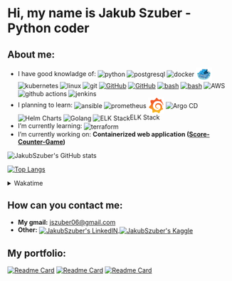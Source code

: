 # Hi, my name is Jakub Szuber - Python coder

<!--TODO other options to use skillset images-->

<!--<code><img height="20" alt="javascript" src="https://cdn.jsdelivr.net/gh/devicons/devicon/icons/python/python-original.svg"></code>-->

<!--
<div  align="center"> 
  <div style="display: inline_block"><br>
    <img align="left" height="250" alt="coding-time" src="code.gif">
    <h1 align="center">Technologies <3</h1>
        <img align="center" height="30" width="40" alt="python-icon" src="https://cdn.jsdelivr.net/gh/devicons/devicon/icons/python/python-original.svg">
        <img align="center" height="30" width="40" alt="javascript-icon"  src="https://raw.githubusercontent.com/devicons/devicon/master/icons/javascript/javascript-plain.svg">
        <img align="center" height="30" width="40" alt="java-icon" src="https://cdn.jsdelivr.net/gh/devicons/devicon/icons/java/java-original.svg">
        <img align="center" height="30" width="40" alt="html5-icon" src="https://cdn.jsdelivr.net/gh/devicons/devicon/icons/html5/html5-original.svg">
        <img align="center" height="30" width="40" alt="css3-icon" src="https://cdn.jsdelivr.net/gh/devicons/devicon/icons/css3/css3-original.svg">
        <img align="center" height="30" width="40" alt="laravel-icon" src="https://cdn.jsdelivr.net/gh/devicons/devicon/icons/laravel/laravel-plain.svg">
        <img align="center" height="30" width="40" alt="mysql-icon" src="https://cdn.jsdelivr.net/gh/devicons/devicon/icons/mysql/mysql-original-wordmark.svg">
        <img align="center" height="30" width="40" alt="postgresql-icon" src="https://cdn.jsdelivr.net/gh/devicons/devicon/icons/postgresql/postgresql-original.svg">
        <img align="center" height="30" width="40" alt="mongodb-icon" src="https://cdn.jsdelivr.net/gh/devicons/devicon/icons/mongodb/mongodb-original.svg">
        <img align="center" height="30" width="40" alt="android-icon" src="https://cdn.jsdelivr.net/gh/devicons/devicon/icons/android/android-original.svg">
        <img align="center" height="30" width="40" alt="androidstudio-icon" src="https://cdn.jsdelivr.net/gh/devicons/devicon/icons/androidstudio/androidstudio-original.svg">
        <img align="center" height="30" width="40" alt="bitbucket-icon" src="https://cdn.jsdelivr.net/gh/devicons/devicon/icons/bitbucket/bitbucket-original.svg">
        <img align="center" height="30" width="40" alt="bootstrap-icon" src="https://cdn.jsdelivr.net/gh/devicons/devicon/icons/bootstrap/bootstrap-original.svg">
        <img align="center" height="30" width="40" alt="figma-icon" src="https://cdn.jsdelivr.net/gh/devicons/devicon/icons/figma/figma-original.svg">
        <img align="center" height="30" width="40" alt="git-icon" src="https://cdn.jsdelivr.net/gh/devicons/devicon/icons/git/git-original.svg">
        <img align="center" height="30" widht="40" alt="github-icon" src="https://cdn.jsdelivr.net/gh/devicons/devicon/icons/github/github-original.svg">
        <img align="center" height="30" width="40" alt="gradle-icon" src="https://cdn.jsdelivr.net/gh/devicons/devicon/icons/gradle/gradle-plain.svg">
        <img align="center" height="30" width="40" alt="jira-icon" src="https://cdn.jsdelivr.net/gh/devicons/devicon/icons/jira/jira-original.svg">
        <img align="center" height="30" width="40" alt="jquery-icon" src="https://cdn.jsdelivr.net/gh/devicons/devicon/icons/jquery/jquery-original.svg">
        <img align="center" height="30" width="40" alt="jupyter-icon" src="https://cdn.jsdelivr.net/gh/devicons/devicon/icons/jupyter/jupyter-original-wordmark.svg">
        <img align="center" height="30" width="40" alt="kaggle-icon" src="https://cdn.jsdelivr.net/gh/devicons/devicon/icons/kaggle/kaggle-original-wordmark.svg">
        <img align="center" height="30" width="40" alt="nextjs-icon" src="https://cdn.jsdelivr.net/gh/devicons/devicon/icons/nextjs/nextjs-original.svg">
        <img align="center" height="30" width="40" alt="nodejs-icon" src="https://cdn.jsdelivr.net/gh/devicons/devicon/icons/nodejs/nodejs-original.svg">
        <img align="center" height="30" width="40" alt="npm-icon" src="https://cdn.jsdelivr.net/gh/devicons/devicon/icons/npm/npm-original-wordmark.svg">
        <img align="center" height="30" width="40" alt="pandas-icon" src="https://cdn.jsdelivr.net/gh/devicons/devicon/icons/pandas/pandas-original.svg">
        <img align="center" height="30" width="40" alt="php-icon" src="https://cdn.jsdelivr.net/gh/devicons/devicon/icons/php/php-original.svg">
        <img align="center" height="30" width="40" alt="pycharm-icon" src="https://cdn.jsdelivr.net/gh/devicons/devicon/icons/pycharm/pycharm-original.svg">
        <img align="center" height="30" width="40" alt="python-icon" src="https://cdn.jsdelivr.net/gh/devicons/devicon/icons/python/python-original.svg">
        <img align="center" height="30" width="40" alt="react-icon" src="https://cdn.jsdelivr.net/gh/devicons/devicon/icons/react/react-original.svg">
        <img align="center" height="30" width="40" alt="sqlite-icon" src="https://cdn.jsdelivr.net/gh/devicons/devicon/icons/sqlite/sqlite-original.svg">
        <img align="center" height="30" widht="40" alt="tailwindcss-icon" src="https://cdn.jsdelivr.net/gh/devicons/devicon/icons/tailwindcss/tailwindcss-original-wordmark.svg">
        <img align="center" height="30" width="40" alt="trello-icon" src="https://cdn.jsdelivr.net/gh/devicons/devicon/icons/trello/trello-plain.svg">
        <img align="center" height="30" width="40" alt="typescript-icon" src="https://cdn.jsdelivr.net/gh/devicons/devicon/icons/typescript/typescript-original.svg">
        <img align="center" height="30" width="40" alt="yarn-icon" src="https://cdn.jsdelivr.net/gh/devicons/devicon/icons/yarn/yarn-original.svg">
   </div>
</div>
-->

## About me:
- I have good knowladge of: <img align="center" alt="python" width="36px" src="https://cdn.jsdelivr.net/gh/devicons/devicon/icons/python/python-original.svg"> <img align="center" alt="postgresql" width="36px" src="https://cdn.jsdelivr.net/gh/devicons/devicon/icons/postgresql/postgresql-original.svg"> <img align="center" alt="docker" width="36px" src="https://cdn.jsdelivr.net/gh/devicons/devicon/icons/docker/docker-original.svg"> <img align="center" alt="swarm" width="36px" src="https://raw.githubusercontent.com/docker-library/docs/471fa6e4cb58062ccbf91afc111980f9c7004981/swarm/logo.png"> <img align="center" alt="kubernetes" width="36px" src="https://cdn.jsdelivr.net/gh/devicons/devicon/icons/kubernetes/kubernetes-plain.svg"> <img align="center" alt="linux" width="36px" src="https://cdn.jsdelivr.net/gh/devicons/devicon/icons/linux/linux-original.svg"> <img align="center" alt="git" width="36px" src="https://cdn.jsdelivr.net/gh/devicons/devicon/icons/git/git-original.svg"> [<img align="center" alt="GitHub" width="36px" src="https://user-images.githubusercontent.com/3369400/139447912-e0f43f33-6d9f-45f8-be46-2df5bbc91289.png"/>](https://www.youtube.com/playlist?list=PLkwxH9e_vrAJ0WbEsFA9W3I1W-g_BTsbt#gh-dark-mode-only)
[<img align="center" alt="GitHub" width="36px" src="https://user-images.githubusercontent.com/3369400/139448065-39a229ba-4b06-434b-bc67-616e2ed80c8f.png" />](https://www.youtube.com/playlist?list=PLkwxH9e_vrAJ0WbEsFA9W3I1W-g_BTsbt#gh-light-mode-only)
[<img align="center" alt="bash" width="36px" src="https://cdn.jsdelivr.net/gh/devicons/devicon/icons/bash/bash-original.svg" />](https://www.youtube.com/playlist?list=PLkwxH9e_vrAJ0WbEsFA9W3I1W-g_BTsbt#gh-light-mode-only)
[<img align="center" alt="bash" width="36px" src="https://bashlogo.com/img/symbol/png/monochrome_light.png" />](https://www.youtube.com/playlist?list=PLkwxH9e_vrAJ0WbEsFA9W3I1W-g_BTsbt#gh-dark-mode-only) <img align="center" alt="AWS" width="60px" src="https://cdn.jsdelivr.net/gh/devicons/devicon/icons/amazonwebservices/amazonwebservices-plain-wordmark.svg"> <img align="center" alt="github actions" width="36px" src="https://avatars.githubusercontent.com/u/54465427?v=4"> <img align="center" alt="jenkins" width="36px" src="https://cdn.jsdelivr.net/gh/devicons/devicon/icons/jenkins/jenkins-original.svg">
- I planning to learn: <img align="center" alt="ansible" width="36px" src="https://cdn.jsdelivr.net/gh/devicons/devicon/icons/ansible/ansible-original.svg"> <img align="center" alt="prometheus" width="36px" src="https://cdn.jsdelivr.net/gh/devicons/devicon/icons/prometheus/prometheus-original.svg"> <img align="center" alt="grafana" width="36px" src="https://github.com/devicons/devicon/blob/master/icons/grafana/grafana-original.svg"> <img align="center" alt="Argo CD" width="36px" src="https://cdn.jsdelivr.net/gh/devicons/devicon/icons/argocd/argocd-original.svg"> <img align="center" alt="Helm Charts" width="36px" src="https://cncf-branding.netlify.app/img/projects/helm/icon/color/helm-icon-color.png"> <img align="center" alt="Golang" width="36px" src="https://cdn.jsdelivr.net/gh/devicons/devicon/icons/go/go-original.svg"> <img align="center" alt="ELK Stack" width="36px" src="https://cdn.worldvectorlogo.com/logos/elastic-stack.svg">ELK Stack
- I’m currently learning: <img align="center" alt="terraform" width="36px" src="https://cdn.jsdelivr.net/gh/devicons/devicon/icons/terraform/terraform-original.svg">
- I’m currently working on: **Containerized web application ([Score-Counter-Game](https://github.com/JakubSzuber/Score-Counter-Game/tree/CustomTkinter-GUI))**

![JakubSzuber's GitHub stats](https://github-readme-stats-git-patch-1-jakubszuber.vercel.app/api?username=JakubSzuber&show_icons=true&theme=gotham) 
<!--to change the color to white: theme=default-->

[![Top Langs](https://github-readme-stats-git-patch-1-jakubszuber.vercel.app/api/top-langs/?username=JakubSzuber&layout=compact&theme=gotham)](https://github.com/JakubSzuber/github-readme-stats)

<details>
  <summary>Wakatime</summary>
  <img alt="codesTackr's Github stats" src="https://github-readme-stats-git-patch-1-jakubszuber.vercel.app/api/wakatime?username=@8abd9d33-3e2a-4daf-9617-3e1a9574a3c8&show_icons=true&range=all_time" />
 
</details>

## How can you contact me:
- **My gmail:** jszuber06@gmail.com
- **Other:**  <a href="https://www.linkedin.com/in/jakub-szuber-06602521a/">
<img align="center" alt="JakubSzuber's LinkedIN" width="22px" src="https://raw.githubusercontent.com/peterthehan/peterthehan/master/assets/linkedin.svg" /></a><a href="https://www.kaggle.com/jakubszuber">
<img align="center" alt="JakubSzuber's Kaggle" width="22px" src="https://www.kaggle.com/static/images/site-logo.svg" /></a>

## My portfolio:
[![Readme Card](https://github-readme-stats-git-patch-1-jakubszuber.vercel.app/api/pin/?username=JakubSzuber&repo=Local-Monuments-Website&theme=gotham)](https://github.com/JakubSzuber/Local-Monuments-Website)
[![Readme Card](https://github-readme-stats-git-patch-1-jakubszuber.vercel.app/api/pin/?username=JakubSzuber&repo=Score-Counter-Game&theme=gotham)](https://github.com/JakubSzuber/Score-Counter-Game)
[![Readme Card](https://github-readme-stats-git-patch-1-jakubszuber.vercel.app/api/pin/?username=JakubSzuber&repo=Animal-Hotels-Analysis&theme=gotham)](https://github.com/JakubSzuber/Animal-Hotels-Analysis)
